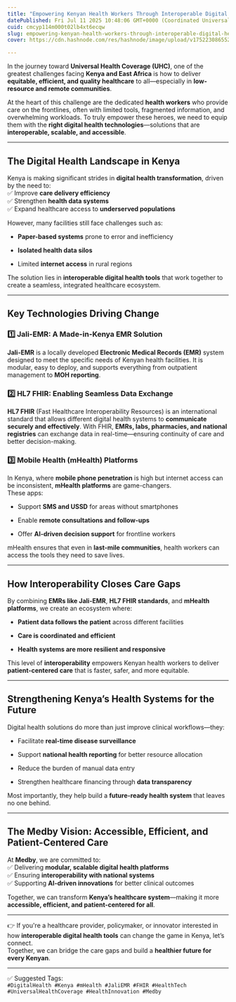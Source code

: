 ```yaml
---
title: "Empowering Kenyan Health Workers Through Interoperable Digital Health Solutions"
datePublished: Fri Jul 11 2025 10:48:06 GMT+0000 (Coordinated Universal Time)
cuid: cmcyp114m000t02lb4xt6ecqw
slug: empowering-kenyan-health-workers-through-interoperable-digital-health-solutions
cover: https://cdn.hashnode.com/res/hashnode/image/upload/v1752230865520/5aa756c4-a554-4ab0-b2e1-dac65411fe7e.png

---
```


In the journey toward **Universal Health Coverage (UHC)**, one of the greatest challenges facing **Kenya and East Africa** is how to deliver **equitable, efficient, and quality healthcare** to all—especially in **low-resource and remote communities**.

At the heart of this challenge are the dedicated **health workers** who provide care on the frontlines, often with limited tools, fragmented information, and overwhelming workloads. To truly empower these heroes, we need to equip them with the **right digital health technologies**—solutions that are **interoperable, scalable, and accessible**.

---

## The Digital Health Landscape in Kenya

Kenya is making significant strides in **digital health transformation**, driven by the need to:  
✅ Improve **care delivery efficiency**  
✅ Strengthen **health data systems**  
✅ Expand healthcare access to **underserved populations**

However, many facilities still face challenges such as:

* **Paper-based systems** prone to error and inefficiency
    
* **Isolated health data silos**
    
* Limited **internet access** in rural regions
    

The solution lies in **interoperable digital health tools** that work together to create a seamless, integrated healthcare ecosystem.

---

## Key Technologies Driving Change

### 1️⃣ Jali-EMR: A Made-in-Kenya EMR Solution

**Jali-EMR** is a locally developed **Electronic Medical Records (EMR)** system designed to meet the specific needs of Kenyan health facilities. It is modular, easy to deploy, and supports everything from outpatient management to **MOH reporting**.

### 2️⃣ HL7 FHIR: Enabling Seamless Data Exchange

**HL7 FHIR** (Fast Healthcare Interoperability Resources) is an international standard that allows different digital health systems to **communicate securely and effectively**. With FHIR, **EMRs, labs, pharmacies, and national registries** can exchange data in real-time—ensuring continuity of care and better decision-making.

### 3️⃣ Mobile Health (mHealth) Platforms

In Kenya, where **mobile phone penetration** is high but internet access can be inconsistent, **mHealth platforms** are game-changers.  
These apps:

* Support **SMS and USSD** for areas without smartphones
    
* Enable **remote consultations and follow-ups**
    
* Offer **AI-driven decision support** for frontline workers
    

mHealth ensures that even in **last-mile communities**, health workers can access the tools they need to save lives.

---

## How Interoperability Closes Care Gaps

By combining **EMRs like Jali-EMR**, **HL7 FHIR standards**, and **mHealth platforms**, we create an ecosystem where:

* **Patient data follows the patient** across different facilities
    
* **Care is coordinated and efficient**
    
* **Health systems are more resilient and responsive**
    

This level of **interoperability** empowers Kenyan health workers to deliver **patient-centered care** that is faster, safer, and more equitable.

---

## Strengthening Kenya’s Health Systems for the Future

Digital health solutions do more than just improve clinical workflows—they:

* Facilitate **real-time disease surveillance**
    
* Support **national health reporting** for better resource allocation
    
* Reduce the burden of manual data entry
    
* Strengthen healthcare financing through **data transparency**
    

Most importantly, they help build a **future-ready health system** that leaves no one behind.

---

## The Medby Vision: Accessible, Efficient, and Patient-Centered Care

At **Medby**, we are committed to:  
✅ Delivering **modular, scalable digital health platforms**  
✅ Ensuring **interoperability with national systems**  
✅ Supporting **AI-driven innovations** for better clinical outcomes

Together, we can transform **Kenya’s healthcare system**—making it more **accessible, efficient, and patient-centered for all**.

---

👉 If you're a healthcare provider, policymaker, or innovator interested in how **interoperable digital health tools** can change the game in Kenya, let’s connect.  
Together, we can bridge the care gaps and build a **healthier future for every Kenyan**.

---

✅ Suggested Tags:  
`#DigitalHealth #Kenya #mHealth #JaliEMR #FHIR #HealthTech #UniversalHealthCoverage #HealthInnovation #Medby`